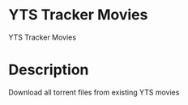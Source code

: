 # YTS Tracker Movies
YTS Tracker Movies
# Description
Download all torrent files from existing YTS movies
